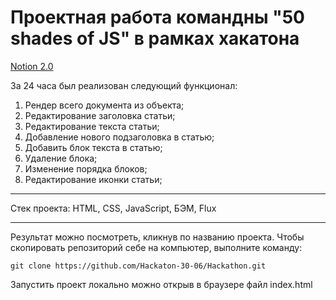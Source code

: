 <h1> Проектная работа командны "50 shades of JS" в рамках хакатона</h1>

[Notion 2.0](https://hackaton-30-06.github.io/Hackathon/)

За 24 часа был реализован следующий функционал:
<ol>
  <li>Рендер всего документа из объекта;</li>  
  <li>Редактирование заголовка статьи;</li>
  <li>Редактирование текста статьи;</li>
  <li>Добавление нового подзаголовка в статью;</li>
  <li>Добавить блок текста в статью;</li>
  <li>Удаление блока;</li>
  <li>Изменение порядка блоков;</li>
  <li>Редактирование иконки статьи;</li>
</ol> 

---
Стек проекта: HTML, CSS, JavaScript, БЭМ, Flux

---
Результат можно посмотреть, кликнув по названию проекта. 
Чтобы скопировать репозиторий себе на компьютер, выполните команду:
```
git clone https://github.com/Hackaton-30-06/Hackathon.git
```
Запустить проект локально можно открыв в браузере файл index.html
